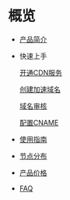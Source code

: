 # 概览

* [产品简介](cdn/ucdn/intro)

* 快速上手

  [开通CDN服务](cdn/ucdn/open)

  [创建加速域名](cdn/ucdn/create)

  [域名审核](cdn/ucdn/check)

  [配置CNAME](cdn/ucdn/cname)

* [使用指南](cdn/ucdn/guide)

* [节点分布](cdn/ucdn/node)

* [产品价格](cdn/ucdn/charge)

* [FAQ](cdn/ucdn/faq)
  
   
  
  ​      

